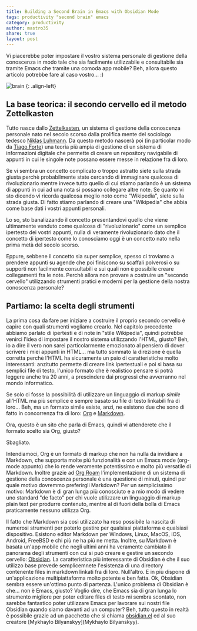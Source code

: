 ```yaml
---
title: Building a Second Brain in Emacs with Obsidian Mode
tags: productivity "second brain" emacs
category: productivity
author: mastro35
share: true
layout: post
---
```


Vi piacerebbe poter impostare il vostro sistema personale di gestione della conoscenza in modo tale che sia facilmente utilizzabile e consultabile sia tramite Emacs che tramite una comoda app mobile? Beh, allora questo articolo potrebbe fare al caso vostro... :)

![brain](https://imgs.xkcd.com/comics/brain.png) {: .align-left} 

## La base teorica: il secondo cervello ed il metodo Zettelkasten 

Tutto nasce dallo [Zettelkasten](https://en.wikipedia.org/wiki/Zettelkasten), un sistema di gestione della conoscenza personale nato nel secolo scorso dalla prolifica mente del sociologo tedesco [Niklas Luhmann](https://en.wikipedia.org/wiki/Niklas_Luhmann). Da questo metodo nascerà poi (in particolar modo da [Tiago Forte](https://fortelabs.com)) una teoria più ampia di gestione di un sistema di informazioni digitale che permette di creare un repository navigabile di appunti in cui le singole note possano essere messe in relazione fra di loro.

Se vi sembra un concetto complicato o troppo astratto siete sulla strada giusta perchè probabilmente state cercando di immaginare qualcosa di rivoluzionario mentre invece tutto quello di cui stiamo parlando è un sistema di appunti in cui ad una nota si possano collegare altre note. Se quanto vi sto dicendo vi ricorda qualcosa meglio noto come "Wikipedia", siete sulla strada giusta. Di fatto stiamo parlando di creare una "Wikipedia" che abbia come base dati i vostri appunti personali.

Lo so, sto banalizzando il concetto presentandovi quello che viene ultimamente venduto come qualcosa di "rivoluzionario" come un semplice ipertesto dei vostri appunti, nulla di veramente rivoluzionario dato che il concetto di ipertesto come lo conosciamo oggi è un concetto nato nella prima metà del secolo scorso. 

Eppure, sebbene il concetto sia super semplice, spesso ci troviamo a prendere appunti su agende che poi finiscono su scaffali polverosi o su supporti non facilmente consultabili e sui quali non è possibile creare collegamenti fra le note. Perchè allora non provare a costruire un "secondo cervello" utilizzando strumenti pratici e moderni per la gestione della nostra conoscenza personale?

## Partiamo: la scelta degli strumenti

La prima cosa da fare per iniziare a costruire il proprio secondo cervello è capire con quali strumenti vogliamo crearlo. Nel capitolo precedente abbiamo parlato di ipertesti e di note in "stile Wikipedia", quindi potrebbe venirci l'idea di impostare il nostro sistema utilizzando l'HTML, giusto? Beh, io a dire il vero non sarei particolarmente emozionato al pensiero di dover scrivere i miei appunti in HTML... ma tutto sommato la direzione è quella corretta perchè l'HTML ha sicuramente un paio di caratteristiche molto interessanti: anzitutto permette di creare link ipertestuali e poi si basa su semplici file di testo, l'unico formato che è realistico pensare si potrà leggere anche tra 20 anni, a prescindere dai progressi che avverranno nel mondo informatico. 

Se solo ci fosse la possibilità di utilizzare un linguaggio di markup *simile* all'HTML ma più semplice e sempre basato su file di testo linkabili fra di loro... Beh, ma un formato simile esiste, anzi, ne esistono due che sono di fatto in concorrenza fra di loro: [Org](https://en.wikipedia.org/wiki/Org-mode) e [Markdown](https://en.wikipedia.org/wiki/Markdown).

Ora, questo è un sito che parla di Emacs, quindi vi attenderete che il formato scelto sia Org, giusto? 

Sbagliato.

Intendiamoci, Org è un formato di markup che non ha nulla da invidiare a Markdown, che supporta molte più funzionalità e con un Emacs mode (org-mode appunto) che lo rende veramente potentissimo e molto più versatile di Markdown. Inoltre grazie ad [Org Roam](https://www.orgroam.com) l'implementazione di un sistema di gestione della conoscenza personale è una questione di minuti, quindi per quale motivo dovremmo preferirgli Markdown? Per un semplicissimo motivo: Markdown è di gran lunga più conosciuto e a mio modo di vedere uno standard "de facto" per chi vuole utilizzare un linguaggio di markup plain text per produrre contenuto, mentre al di fuori della bolla di Emacs praticamente nessuno utilizza Org. 

Il fatto che Markdown sia così utilizzato ha reso possibile la nascita di numerosi strumenti per poterlo gestire per qualsiasi piattaforma e qualsiasi dispositivo. Esistono editor Markdown per Windows, Linux, MacOS, iOS, Android, FreeBSD e chi più ne ha più ne metta. Inoltre, su Markdown è basata un'app mobile che negli ultimi anni ha veramente cambiato il panorama degli strumenti con cui si può creare e gestire un secondo cervello: [Obsidian](https://obsidian.md). La caratteristica più interessante di Obsidian è che il suo utilizzo base prevede semplicemnete l'esistenza di una directory contenente files in markdown linkati fra di loro. Null'altro. E in più dispone di un'applicazione multipiattaforma molto potente e ben fatta. Ok, Obsidian sembra essere un'ottimo punto di partenza. L'unico problema di Obsidian è che... non è Emacs, giusto? Voglio dire, che Emacs sia di gran lunga lo strumento migliore per poter editare files di testo mi sembra scontato, non sarebbe fantastico poter utilizzare Emacs per lavorare sui nostri file Obsidian quando siamo davanti ad un computer? Beh, tutto questo in realtà è possibile grazie ad un pacchetto che si chiama [obsidian.el](https://github.com/licht1stein/obsidian.el) ed al suo creatore [Mykhaylo Bilyanskyy](Mykhaylo Bilyanskyy). 










